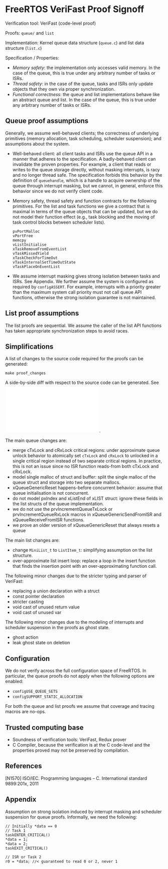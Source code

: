 # FreeRTOS VeriFast Proof Signoff

Verification tool: VeriFast (code-level proof)

Proofs: `queue/` and `list`

Implementation: Kernel queue data structure (`queue.c`) and list data structure
(`list.c`)

Specification / Properties:

-   _Memory safety_: the implementation only accesses valid memory. In the case
    of the queue, this is true under any arbitrary number of tasks or ISRs.
-   _Thread safety_: in the case of the queue, tasks and ISRs only update
    objects that they own via proper synchronization.
-   _Functional correctness_: the queue and list implementations behave like an
    abstract queue and list. In the case of the queue, this is true under any
    arbitrary number of tasks or ISRs.

## Queue proof assumptions

Generally, we assume well-behaved clients; the correctness of underlying
primitives (memory allocation, task scheduling, scheduler suspension); and
assumptions about the system.

-   Well-behaved client: all client tasks and ISRs use the queue API in a manner
    that adheres to the specification. A badly-behaved client can invalidate the
    proven properties. For example, a client that reads or writes to the queue
    storage directly, without masking interrupts, is racy and no longer thread
    safe. The specification forbids this behavior by the definition of
    `queuehandle`, which is a handle to acquire ownership of the queue through
    interrupt masking, but we cannot, in general, enforce this behavior since we
    do not verify client code.

-   Memory safety, thread safety and function contracts for the following
    primitives. For the list and task functions we give a contract that is
    maximal in terms of the queue objects that can be updated, but we do not
    model their function effect (e.g., task blocking and the moving of task
    control blocks between scheduler lists).

        pvPortMalloc
        vPortFree
        memcpy
        vListInitialise
        xTaskRemoveFromEventList
        vTaskMissedYield
        xTaskCheckForTimeOut
        vTaskInternalSetTimeOutState
        vTaskPlaceOnEventList

-   We assume interrupt masking gives strong isolation between tasks and ISRs.
    See Appendix. We further assume the system is configured as required by
    `configASSERT`. For example, interrupts with a priority greater than the
    maximum system call priority must not call queue API functions, otherwise
    the strong isolation guarantee is not maintained.

## List proof assumptions

The list proofs are sequential. We assume the caller of the list API functions
has taken appropriate synchronization steps to avoid races.

## Simplifications

A list of changes to the source code required for the proofs can be generated:

```
make proof_changes
```

A side-by-side diff with respect to the source code can be generated. See
![`scripts/diff_files.md`](../scripts/diff_files.md).

The main queue changes are:

-   merge cTxLock and cRxLock critical regions: under approximate queue unlock
    behavior to atomically set `cTxLock` and `cRxLock` to unlocked in a single
    critical region instead of two separate critical regions. In practice, this
    is not an issue since no ISR function reads-from both cTxLock and cRxLock.
-   model single malloc of struct and buffer: split the single malloc of the
    queue struct and storage into two separate mallocs.
-   xQueueGenericReset happens-before concurrent behavior: assume that queue
    initialisation is not concurrent.
-   do not model pxIndex and xListEnd of xLIST struct: ignore these fields in
    the list structs of the queue implementation.
-   we do not use the prvIncrementQueueTxLock or prvIncrementQueueRxLock macros
    in xQueueGenericSendFromISR and xQueueReceiveFromISR functions.
-   we prove an older version of xQueueGenericReset that always resets a queue

The main list changes are:

-   change `MiniList_t` to `ListItem_t`: simplifying assumption on the list
    structure.
-   over-approximate list insert loop: replace a loop in the insert function
    that finds the insertion point with an over-approximating function call.

The following minor changes due to the stricter typing and parser of VeriFast:

-   replacing a union declaration with a struct
-   const pointer declaration
-   stricter casting
-   void cast of unused return value
-   void cast of unused var

The following minor changes due to the modeling of interrupts and scheduler
suspension in the proofs as ghost state.

-   ghost action
-   leak ghost state on deletion

## Configuration

We do not verify across the full configuration space of FreeRTOS. In particular,
the queue proofs do not apply when the following options are enabled:

-   `configUSE_QUEUE_SETS`
-   `configSUPPORT_STATIC_ALLOCATION`

For both the queue and list proofs we assume that coverage and tracing macros
are no-ops.

## Trusted computing base

-   Soundness of verification tools: VeriFast, Redux prover
-   C Compiler, because the verification is at the C code-level and the
    properties proved may not be preserved by compilation.

## References

[N1570] ISO/IEC. Programming languages – C. International standard 9899:201x,
2011

## Appendix

Assumption on strong isolation induced by interrupt masking and scheduler
suspension for queue proofs. Informally, we need the following:

```
// Initially *data == 0
// Task 1
taskENTER_CRITICAL()
*data = 1;
*data = 2;
taskEXIT_CRITICAL()

// ISR or Task 2
r0 = *data; //< guaranteed to read 0 or 2, never 1
```
